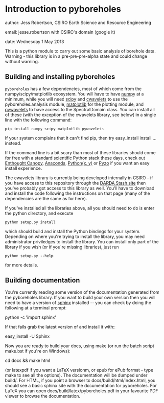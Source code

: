 Introduction to pyboreholes
===========================

author: Jess Robertson, CSIRO Earth Science and Resource Engineering

email: jesse.robertson with CSIRO's domain (google it)

date: Wednesday 1 May 2013

This is a python module to carry out some basic analysis of borehole data. Warning - this library is in a pre-pre-pre-alpha state and could change without warning.

Building and installing pyboreholes
-----------------------------------

`pyboreholes` has a few dependencies, most of which come from the numpy/scipy/matplotlib ecosystem. You will have to have [numpy][1] at a minimum, while you will need [scipy][2] and [cwavelets][3] to use the pyboreholes.analysis module, [matplotlib][4] for the plotting module, and [pywavelets][5] to have access to the SpectralDomain class. You can install all of these (with the exception of the cwavelets library, see below) in a single line with the following command:

    pip install numpy scipy matplotlib pywavelets

If your system complains that it can't find pip, then try easy_install install ... instead.

If the command line is a bit scary than most of these libraries should come for free with a standard scientific Python stack these days, check out [Enthought Canopy][6], [Anaconda][7], [Python(x, y)][8] or [Pyzo][11] if you want an easy install experience.

The cwavelets library is currently being developed internally in CSIRO - if you have access to this repository through the [DARDA Stash site][9] then you've probably got access to this library as well. You'll have to download and install the code following the instructions on that page (many of the dependencies are the same as for here).

If you've installed all the libraries above, all you should need to do is enter the python directory, and execute

    python setup.py install

which should build and install the Python bindings for your system. Depending on where you're trying to install the library, you may need administrator priviledges to install the library. You can install only part of the library if you wish (or if you're missing libraries), just run

    python setup.py --help

for more details.

Building documentation
----------------------

You're currently reading some version of the documentation generated from the pyboreholes library. If you want to build your own version then you will need to have a version of [sphinx][10] installed -- you can check by doing the following at a terminal prompt:

  python -c 'import sphinx'

If that fails grab the latest version of and install it with::

  easy_install -U Sphinx

Now you are ready to build your docs, using make (or run the batch script make.bst if you're on Windows):

  cd docs && make html

(or latexpdf if you want a LaTeX versionm, or epub for ePub format - type make to see all the options). The documentation will be dumped under build/<format>. For HTML, if you point a browser to docs/build/html/index.html, you should see a basic sphinx site with the documentation for pyboreholes. For LaTeX you can open docs/build/latex/pyboreholes.pdf in your favourite PDF viewer to browse the documentation.

[1]: http://numpy.org
[2]: http://scipy.org
[3]: https://stash.csiro.au/projects/DARDA/repos/cwavelets/browse
[4]: http://matplotlib.org
[5]: http://www.pybytes.com/pywavelets/
[6]: https://www.enthought.com/products/canopy/
[7]: https://store.continuum.io/cshop/anaconda/
[8]: https://code.google.com/p/pythonxy/
[9]: https://stash.csiro.au/projects/DARDA
[10]: http://sphinx.pocoo.org/
[11]: http://www.pyzo.org/